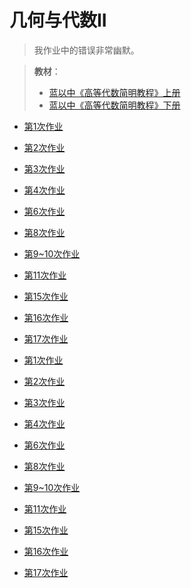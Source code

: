 # 几何与代数II

> 我作业中的错误非常幽默。

> **教材**：
> - [蓝以中《高等代数简明教程》上册](../../public/Book/蓝以中%20-%202007%20-%20高等代数简明教程.pdf)
> - [蓝以中《高等代数简明教程》下册](../../public/Book/蓝以中%20-%20高等代数简明教程（第二版）下册.pdf)

- [第1次作业](./作业/几代hw_week1.docx)
- [第2次作业](./作业/几代hw_week2.docx)
- [第3次作业](./作业/几代hw_week3.docx)
- [第4次作业](./作业/几代hw_week4.docx)
- [第6次作业](./作业/几代hw_week6.docx)
- [第8次作业](./作业/几代hw_week8.docx)
- [第9~10次作业](./作业/几代hw_week9~10.docx)
- [第11次作业](./作业/几代hw_week11.docx)
- [第15次作业](./作业/几代hw_week15.docx)
- [第16次作业](./作业/几代hw_week16.docx)
- [第17次作业](./作业/几代hw_week17.docx)

- <a href="/作业/几代week1.pdf" download="几代week1.pdf">第1次作业</a>
- <a href="/作业/几代week2.pdf" download="几代week2.pdf">第2次作业</a>
- <a href="/作业/几代week3.pdf" download="几代week3.pdf">第3次作业</a>
- <a href="/作业/几代week4.pdf" download="几代week4.pdf">第4次作业</a>
- <a href="/作业/几代week6.pdf" download="几代week6.pdf">第6次作业</a>
- <a href="/作业/几代week8.pdf" download="几代week8.pdf">第8次作业</a>
- <a href="/作业/几代week9~10.pdf" download="几代week9~10.pdf">第9~10次作业</a>
- <a href="/作业/几代week11.pdf" download="几代week11.pdf">第11次作业</a>
- <a href="/作业/几代week15.pdf" download="几代week15.pdf">第15次作业</a>
- <a href="/作业/几代week16.pdf" download="几代week16.pdf">第16次作业</a>
- <a href="/作业/几代week17.pdf" download="几代week17.pdf">第17次作业</a>
